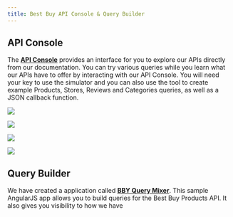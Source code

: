 ```yaml
---
title: Best Buy API Console & Query Builder
---
```


## API Console

The [**API Console**](https://remix.mashery.com/io-docs) provides an interface for you to explore our APIs directly from our documentation. You can try various queries while you learn what our APIs have to offer by interacting with our API Console. You will need your key to use the simulator and you can also use the tool to create example Products, Stores, Reviews and Categories queries, as well as a JSON callback function.

![]({{site.baseurl}}/images/hackathon/01.png)

![]({{site.baseurl}}/images/hackathon/02.png)

![]({{site.baseurl}}/images/hackathon/03.png)

![]({{site.baseurl}}/images/hackathon/04.png)

## Query Builder

We have created a application called [**BBY Query Mixer**](https://bestbuyapis.github.io/bby-query-mixer/app/). This sample AngularJS app allows you to build queries for the Best Buy Products API. It also gives you visibility to how we have